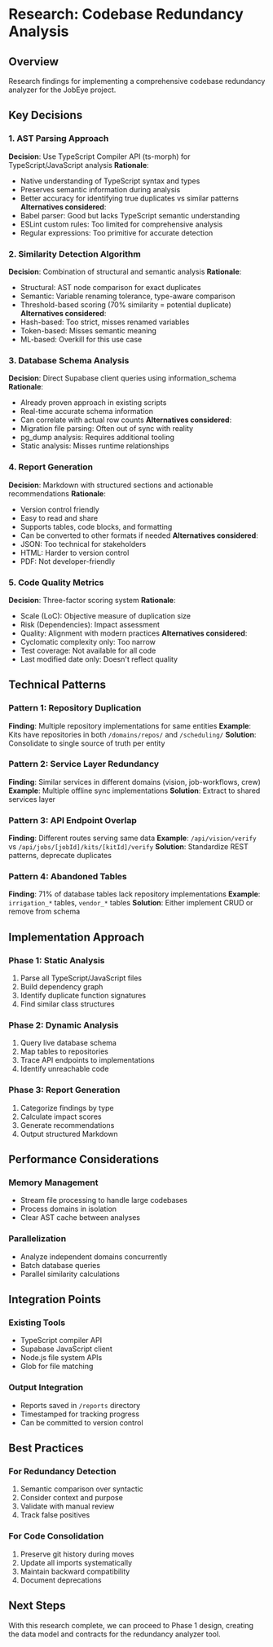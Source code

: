# Research: Codebase Redundancy Analysis

## Overview
Research findings for implementing a comprehensive codebase redundancy analyzer for the JobEye project.

## Key Decisions

### 1. AST Parsing Approach
**Decision**: Use TypeScript Compiler API (ts-morph) for TypeScript/JavaScript analysis
**Rationale**: 
- Native understanding of TypeScript syntax and types
- Preserves semantic information during analysis
- Better accuracy for identifying true duplicates vs similar patterns
**Alternatives considered**:
- Babel parser: Good but lacks TypeScript semantic understanding
- ESLint custom rules: Too limited for comprehensive analysis
- Regular expressions: Too primitive for accurate detection

### 2. Similarity Detection Algorithm
**Decision**: Combination of structural and semantic analysis
**Rationale**:
- Structural: AST node comparison for exact duplicates
- Semantic: Variable renaming tolerance, type-aware comparison
- Threshold-based scoring (70% similarity = potential duplicate)
**Alternatives considered**:
- Hash-based: Too strict, misses renamed variables
- Token-based: Misses semantic meaning
- ML-based: Overkill for this use case

### 3. Database Schema Analysis
**Decision**: Direct Supabase client queries using information_schema
**Rationale**:
- Already proven approach in existing scripts
- Real-time accurate schema information
- Can correlate with actual row counts
**Alternatives considered**:
- Migration file parsing: Often out of sync with reality
- pg_dump analysis: Requires additional tooling
- Static analysis: Misses runtime relationships

### 4. Report Generation
**Decision**: Markdown with structured sections and actionable recommendations
**Rationale**:
- Version control friendly
- Easy to read and share
- Supports tables, code blocks, and formatting
- Can be converted to other formats if needed
**Alternatives considered**:
- JSON: Too technical for stakeholders
- HTML: Harder to version control
- PDF: Not developer-friendly

### 5. Code Quality Metrics
**Decision**: Three-factor scoring system
**Rationale**:
- Scale (LoC): Objective measure of duplication size
- Risk (Dependencies): Impact assessment
- Quality: Alignment with modern practices
**Alternatives considered**:
- Cyclomatic complexity only: Too narrow
- Test coverage: Not available for all code
- Last modified date only: Doesn't reflect quality

## Technical Patterns

### Pattern 1: Repository Duplication
**Finding**: Multiple repository implementations for same entities
**Example**: Kits have repositories in both `/domains/repos/` and `/scheduling/`
**Solution**: Consolidate to single source of truth per entity

### Pattern 2: Service Layer Redundancy
**Finding**: Similar services in different domains (vision, job-workflows, crew)
**Example**: Multiple offline sync implementations
**Solution**: Extract to shared services layer

### Pattern 3: API Endpoint Overlap
**Finding**: Different routes serving same data
**Example**: `/api/vision/verify` vs `/api/jobs/[jobId]/kits/[kitId]/verify`
**Solution**: Standardize REST patterns, deprecate duplicates

### Pattern 4: Abandoned Tables
**Finding**: 71% of database tables lack repository implementations
**Example**: `irrigation_*` tables, `vendor_*` tables
**Solution**: Either implement CRUD or remove from schema

## Implementation Approach

### Phase 1: Static Analysis
1. Parse all TypeScript/JavaScript files
2. Build dependency graph
3. Identify duplicate function signatures
4. Find similar class structures

### Phase 2: Dynamic Analysis  
1. Query live database schema
2. Map tables to repositories
3. Trace API endpoints to implementations
4. Identify unreachable code

### Phase 3: Report Generation
1. Categorize findings by type
2. Calculate impact scores
3. Generate recommendations
4. Output structured Markdown

## Performance Considerations

### Memory Management
- Stream file processing to handle large codebases
- Process domains in isolation
- Clear AST cache between analyses

### Parallelization
- Analyze independent domains concurrently
- Batch database queries
- Parallel similarity calculations

## Integration Points

### Existing Tools
- TypeScript compiler API
- Supabase JavaScript client
- Node.js file system APIs
- Glob for file matching

### Output Integration
- Reports saved in `/reports` directory
- Timestamped for tracking progress
- Can be committed to version control

## Best Practices

### For Redundancy Detection
1. Semantic comparison over syntactic
2. Consider context and purpose
3. Validate with manual review
4. Track false positives

### For Code Consolidation
1. Preserve git history during moves
2. Update all imports systematically
3. Maintain backward compatibility
4. Document deprecations

## Next Steps
With this research complete, we can proceed to Phase 1 design, creating the data model and contracts for the redundancy analyzer tool.